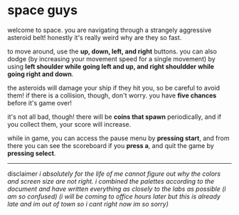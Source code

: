 # space guys #

welcome to space. you are navigating through a strangely aggressive asteroid belt! honestly it's really weird why are they so fast.

to move around, use the **up, down, left, and right** buttons. you can also dodge (by increasing your movement speed for a single movement) by using **left shoulder while going left and up, and right shouldder while going right and down**.

the asteroids will damage your ship if they hit you, so be careful to avoid them! if there is a collision, though, don't worry. you have **five chances** before it's game over!

it's not all bad, though! there will be **coins that spawn** periodically, and if you collect them, your score will increase.

while in game, you can access the pause menu by **pressing start**, and from there you can see the scoreboard if you **press a**, and quit the game by **pressing select**.

---

disclaimer
*i absolutely for the life of me cannot figure out why the colors and screen size are not right. i combined the palettes according to the document and have written everything as closely to the labs as possible (i am so confused) (i will be coming to office hours later but this is already late and im out of town so i cant right now im so sorry)*